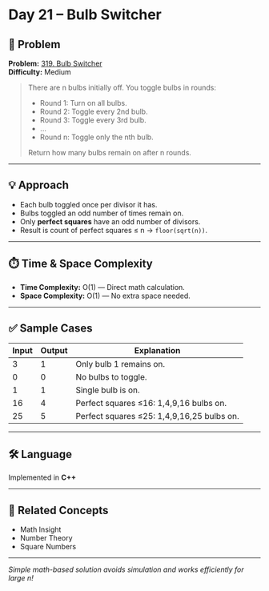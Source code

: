 # Day 21 – Bulb Switcher

## 🧩 Problem

**Problem:** [319. Bulb Switcher](https://leetcode.com/problems/bulb-switcher/)  
**Difficulty:** Medium

> There are n bulbs initially off. You toggle bulbs in rounds:
> - Round 1: Turn on all bulbs.
> - Round 2: Toggle every 2nd bulb.
> - Round 3: Toggle every 3rd bulb.
> - ...
> - Round n: Toggle only the nth bulb.
>
> Return how many bulbs remain on after n rounds.

---

## 💡 Approach

- Each bulb toggled once per divisor it has.
- Bulbs toggled an odd number of times remain on.
- Only **perfect squares** have an odd number of divisors.
- Result is count of perfect squares ≤ n → `floor(sqrt(n))`.

---

## ⏱️ Time & Space Complexity

- **Time Complexity:** O(1) — Direct math calculation.  
- **Space Complexity:** O(1) — No extra space needed.

---

## ✅ Sample Cases

| Input | Output | Explanation                           |
|-------|--------|-------------------------------------|
| 3     | 1      | Only bulb 1 remains on.              |
| 0     | 0      | No bulbs to toggle.                  |
| 1     | 1      | Single bulb is on.                   |
| 16    | 4      | Perfect squares ≤16: 1,4,9,16 bulbs on. |
| 25    | 5      | Perfect squares ≤25: 1,4,9,16,25 bulbs on. |

---

## 🛠️ Language

Implemented in **C++**

---

## 🔗 Related Concepts

- Math Insight  
- Number Theory  
- Square Numbers  

---

_Simple math-based solution avoids simulation and works efficiently for large n!_
